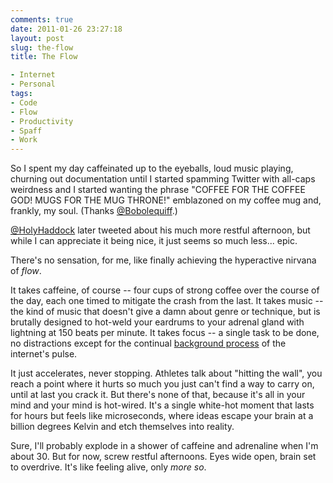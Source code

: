 ```yaml
---
comments: true
date: 2011-01-26 23:27:18
layout: post
slug: the-flow
title: The Flow

- Internet
- Personal
tags:
- Code
- Flow
- Productivity
- Spaff
- Work
---
```


So I spent my day caffeinated up to the eyeballs, loud music playing, churning out documentation until I started spamming Twitter with all-caps weirdness and I started wanting the phrase "COFFEE FOR THE COFFEE GOD! MUGS FOR THE MUG THRONE!" emblazoned on my coffee mug and, frankly, my soul.  (Thanks [@Bobolequiff](https://twitter.com/#!/Bobolequiff/status/30230882442813440).)

[@HolyHaddock](https://twitter.com/#!/HolyHaddock/status/30280666167910401) later tweeted about his much more restful afternoon, but while I can appreciate it being nice, it just seems so much less... epic.

There's no sensation, for me, like finally achieving the hyperactive nirvana of _flow_.

It takes caffeine, of course -- four cups of strong coffee over the course of the day, each one timed to mitigate the crash from the last.  It takes music -- the kind of music that doesn't give a damn about genre or technique, but is brutally designed to hot-weld your eardrums to your adrenal gland with lightning at 150 beats per minute.  It takes focus -- a single task to be done, no distractions except for the continual [background process](/blog/multitasking-the-new-doing-things) of the internet's pulse.

It just accelerates, never stopping.  Athletes talk about "hitting the wall", you reach a point where it hurts so much you just can't find a way to carry on, until at last you crack it.  But there's none of that, because it's all in your mind and your mind is hot-wired.  It's a single white-hot moment that lasts for hours but feels like microseconds, where ideas escape your brain at a billion degrees Kelvin and etch themselves into reality.

Sure, I'll probably explode in a shower of caffeine and adrenaline when I'm about 30.  But for now, screw restful afternoons.  Eyes wide open, brain set to overdrive.  It's like feeling alive, only _more so_.
